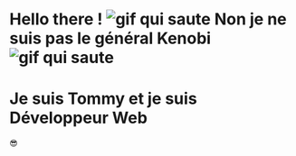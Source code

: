 # Hello there ! ![gif qui saute](https://emojis.slackmojis.com/emojis/images/1643515259/12806/meow_attention.png?1643515259 "gif qui saute") Non je ne suis pas le général Kenobi ![gif qui saute](https://emojis.slackmojis.com/emojis/images/1643515259/12806/meow_attention.png?1643515259 "gif qui saute")
# Je suis Tommy et je suis Développeur Web



:sunglasses:
<!--
**TommySerain/TommySerain** is a ✨ _special_ ✨ repository because its `README.md` (this file) appears on your GitHub profile.

Here are some ideas to get you started:
<img src="https://emojis.slackmojis.com/emojis/images/1643515259/12806/meow_attention.png?1643515259" width="40"/>
- 🔭 I’m currently working on ...
- 🌱 I’m currently learning ...
- 👯 I’m looking to collaborate on ...
- 🤔 I’m looking for help with ...
- 💬 Ask me about ...
- 📫 How to reach me: ...
- ⚡ Fun fact: ...
-->
